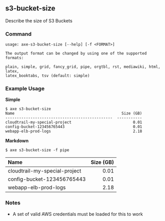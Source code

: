 
## s3-bucket-size

Describe the size of S3 Buckets

### Command

```
usage: axe-s3-bucket-size [--help] [-f <FORMAT>]

The output format can be changed by using one of the supported formats:

plain, simple, grid, fancy_grid, pipe, orgtbl, rst, mediawiki, html, latex,
latex_booktabs, tsv (default: simple)
```

### Example Usage

**Simple**
```
$ axe s3-bucket-size
Name                                               Size (GB)
-----------------------------------------------  -----------
cloudtrail-my-special-project                           0.01
config-bucket-123456765443                              0.01
webapp-elb-prod-logs                                    2.18
```

**Markdown**
```
$ axe s3-bucket-size -f pipe
```

| Name                                            |   Size (GB) |
|:------------------------------------------------|------------:|
| cloudtrail-my-special-project                   |        0.01 |
| config-bucket-123456765443                      |        0.01 |
| webapp-elb-prod-logs                            |        2.18 |


### Notes

 - A set of valid AWS credentials must be loaded for this to work

